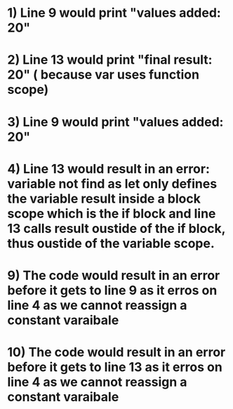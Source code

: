 # 1) Line 9 would print "values added: 20"
# 2) Line 13 would print "final result: 20" ( because var uses function scope)
# 3) Line 9 would print "values added: 20"
# 4) Line 13 would result in an error: variable not find as let only defines the variable result inside a block scope which is the if block and line 13 calls result oustide of the if block, thus oustide of the variable scope. 
# 9) The code would result in an error before it gets to line 9 as it erros on line 4 as we cannot reassign a constant varaibale 
# 10) The code would result in an error before it gets to line 13 as it erros on line 4 as we cannot reassign a constant varaibale 